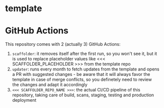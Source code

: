 # template

# GitHub Actions
This repository comes with 2 (actually 3) GitHub Actions:

1. `scaffolder`: it removes itself after the first run, so you won't see it, but it is used to replace placeholder values like <<< SCAFFOLDER_PLACEHOLDER >>> from the template repo
2. `updater`: runs every month to fetch updates from the template and opens a PR with suggested changes - be aware that it will always favor the template in case of merge conflicts, so you definetely need to review the changes and adapt it accordingly
3. `<<< SCAFFOLDER_REPO_NAME >>>`: the actual CI/CD pipeline of this repository, taking care of build, scans, staging, testing and production deployment
